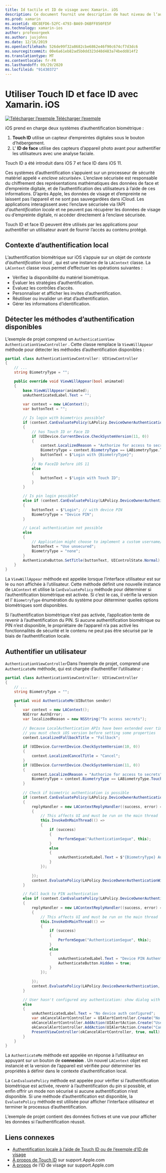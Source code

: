 ```yaml
---
title: Id tactile et ID de visage avec Xamarin. iOS
description: Ce document fournit une description de haut niveau de l’authentification biométrique dans iOS.
ms.prod: xamarin
ms.assetid: 4BC8EFD6-52FC-4793-BA69-D6BFF850FE5F
ms.technology: xamarin-ios
author: profexorgeek
ms.author: jusjohns
ms.date: 12/16/2019
ms.openlocfilehash: 526de99f32a8682cbe6862e46f90c674cf7d3dc6
ms.sourcegitcommit: 00e6a61eb82ad5b0dd323d48d483a74bedd814f2
ms.translationtype: MT
ms.contentlocale: fr-FR
ms.lasthandoff: 09/29/2020
ms.locfileid: "91430372"
---
```

# <a name="use-touch-id-and-face-id-with-xamarinios"></a>Utiliser Touch ID et face ID avec Xamarin. iOS

[![Télécharger l’exemple](~/media/shared/download.png) Télécharger l’exemple](https://docs.microsoft.com/samples/xamarin/ios-samples/ios11-faceidsample/)

iOS prend en charge deux systèmes d’authentification biométrique :

1. **Touch ID** utilise un capteur d’empreintes digitales sous le bouton d’hébergement.
1. L' **ID de face** utilise des capteurs d’appareil photo avant pour authentifier les utilisateurs avec une analyse faciale.

Touch ID a été introduit dans iOS 7 et face ID dans iOS 11.

Ces systèmes d’authentification s’appuient sur un processeur de sécurité matériel appelé « _enclave sécurisée_». L’enclave sécurisée est responsable du chiffrement des représentations mathématiques des données de face et d’empreinte digitale, et de l’authentification des utilisateurs à l’aide de ces informations. D’après Apple, les données de visage et d’empreinte ne laissent pas l’appareil et ne sont pas sauvegardées dans iCloud. Les applications interagissent avec l’enclave sécurisée via l’API _d’authentification locale_ et ne peuvent pas récupérer les données de visage ou d’empreinte digitale, ni accéder directement à l’enclave sécurisée.

Touch ID et face ID peuvent être utilisés par les applications pour authentifier un utilisateur avant de fournir l’accès au contenu protégé.

## <a name="local-authentication-context"></a>Contexte d’authentification local

L’authentification biométrique sur iOS s’appuie sur un objet de _contexte d’authentification local_ , qui est une instance de la `LAContext` classe. La `LAContext` classe vous permet d’effectuer les opérations suivantes :

- Vérifiez la disponibilité du matériel biométrique.
- Évaluer les stratégies d’authentification.
- Évaluez les contrôles d’accès.
- Personnaliser et afficher les invites d’authentification.
- Réutiliser ou invalider un état d’authentification.
- Gérer les informations d’identification.

## <a name="detect-available-authentication-methods"></a>Détecter les méthodes d’authentification disponibles

L’exemple de projet comprend un `AuthenticationView` `AuthenticationViewController` . Cette classe remplace la `ViewWillAppear` méthode pour détecter les méthodes d’authentification disponibles :

```csharp
partial class AuthenticationViewController: UIViewController
{
    // ...
    string BiometryType = "";

    public override void ViewWillAppear(bool animated)
    {
        base.ViewWillAppear(animated);
        unAuthenticatedLabel.Text = "";
    
        var context = new LAContext();
        var buttonText = "";

        // Is login with biometrics possible?
        if (context.CanEvaluatePolicy(LAPolicy.DeviceOwnerAuthenticationWithBiometrics, out var authError1))
        {
            // has Touch ID or Face ID
            if (UIDevice.CurrentDevice.CheckSystemVersion(11, 0))
            {
                context.LocalizedReason = "Authorize for access to secrets"; // iOS 11
                BiometryType = context.BiometryType == LABiometryType.TouchId ? "Touch ID" : "Face ID";
                buttonText = $"Login with {BiometryType}";
            }
            // No FaceID before iOS 11
            else
            {
                buttonText = $"Login with Touch ID";
            }
        }

        // Is pin login possible?
        else if (context.CanEvaluatePolicy(LAPolicy.DeviceOwnerAuthentication, out var authError2))
        {
            buttonText = $"Login"; // with device PIN
            BiometryType = "Device PIN";
        }

        // Local authentication not possible
        else
        {
            // Application might choose to implement a custom username/password
            buttonText = "Use unsecured";
            BiometryType = "none";
        }
        AuthenticateButton.SetTitle(buttonText, UIControlState.Normal);
    }
}
```

La `ViewWillAppear` méthode est appelée lorsque l’interface utilisateur est sur le ou non affichée à l’utilisateur. Cette méthode définit une nouvelle instance de `LAContext` et utilise la `CanEvaluatePolicy` méthode pour déterminer si l’authentification biométrique est activée. Si c’est le cas, il vérifie la version et l' `BiometryType` énumération du système pour déterminer quelles options biométriques sont disponibles.

Si l’authentification biométrique n’est pas activée, l’application tente de revenir à l’authentification du PIN. Si aucune authentification biométrique ou PIN n’est disponible, le propriétaire de l’appareil n’a pas activé les fonctionnalités de sécurité et le contenu ne peut pas être sécurisé par le biais de l’authentification locale.

## <a name="authenticate-a-user"></a>Authentifier un utilisateur

`AuthenticationViewController`Dans l’exemple de projet, comprend une `AuthenticateMe` méthode, qui est chargée d’authentifier l’utilisateur :

```csharp
partial class AuthenticationViewController: UIViewController
{
    // ...
    string BiometryType = "";

    partial void AuthenticateMe(UIButton sender)
    {
        var context = new LAContext();
        NSError AuthError;
        var localizedReason = new NSString("To access secrets");
    
        // Because LocalAuthentication APIs have been extended over time,
        // you must check iOS version before setting some properties
        context.LocalizedFallbackTitle = "Fallback";
    
        if (UIDevice.CurrentDevice.CheckSystemVersion(10, 0))
        {
            context.LocalizedCancelTitle = "Cancel";
        }
        if (UIDevice.CurrentDevice.CheckSystemVersion(11, 0))
        {
            context.LocalizedReason = "Authorize for access to secrets";
            BiometryType = context.BiometryType == LABiometryType.TouchId ? "TouchID" : "FaceID";
        }
    
        // Check if biometric authentication is possible
        if (context.CanEvaluatePolicy(LAPolicy.DeviceOwnerAuthenticationWithBiometrics, out AuthError))
        {
            replyHandler = new LAContextReplyHandler((success, error) =>
            {
                // This affects UI and must be run on the main thread
                this.InvokeOnMainThread(() =>
                {
                    if (success)
                    {
                        PerformSegue("AuthenticationSegue", this);
                    }
                    else
                    {
                        unAuthenticatedLabel.Text = $"{BiometryType} Authentication Failed";
                    }
                });
    
            });
            context.EvaluatePolicy(LAPolicy.DeviceOwnerAuthenticationWithBiometrics, localizedReason, replyHandler);
        }

        // Fall back to PIN authentication
        else if (context.CanEvaluatePolicy(LAPolicy.DeviceOwnerAuthentication, out AuthError))
        {
            replyHandler = new LAContextReplyHandler((success, error) =>
            {
                // This affects UI and must be run on the main thread
                this.InvokeOnMainThread(() =>
                {
                    if (success)
                    {
                        PerformSegue("AuthenticationSegue", this);
                    }
                    else
                    {
                        unAuthenticatedLabel.Text = "Device PIN Authentication Failed";
                        AuthenticateButton.Hidden = true;
                    }
                });
    
            });
            context.EvaluatePolicy(LAPolicy.DeviceOwnerAuthentication, localizedReason, replyHandler);
        }

        // User hasn't configured any authentication: show dialog with options
        else
        {
            unAuthenticatedLabel.Text = "No device auth configured";
            var okCancelAlertController = UIAlertController.Create("No authentication", "This device does't have authentication configured.", UIAlertControllerStyle.Alert);
            okCancelAlertController.AddAction(UIAlertAction.Create("Use unsecured", UIAlertActionStyle.Default, alert => PerformSegue("AuthenticationSegue", this)));
            okCancelAlertController.AddAction(UIAlertAction.Create("Cancel", UIAlertActionStyle.Cancel, alert => Console.WriteLine("Cancel was clicked")));
            PresentViewController(okCancelAlertController, true, null);
        }
    } 
}
```

La `AuthenticateMe` méthode est appelée en réponse à l’utilisateur en appuyant sur un bouton de **connexion** . Un nouvel `LAContext` objet est instancié et la version de l’appareil est vérifiée pour déterminer les propriétés à définir dans le contexte d’authentification local.

La `CanEvaluatePolicy` méthode est appelée pour vérifier si l’authentification biométrique est activée, revenir à l’authentification du pin si possible, et enfin offrir un mode non sécurisé si aucune authentification n’est disponible. Si une méthode d’authentification est disponible, la `EvaluatePolicy` méthode est utilisée pour afficher l’interface utilisateur et terminer le processus d’authentification.

L’exemple de projet contient des données fictives et une vue pour afficher les données si l’authentification réussit.

## <a name="related-links"></a>Liens connexes

- [Authentification locale à l’aide de Touch ID ou de l’exemple d’ID de visage](/samples/xamarin/ios-samples/ios11-faceidsample/)
- [À propos de Touch ID](https://support.apple.com/en-us/HT204587) sur support.Apple.com
- [À propos](https://support.apple.com/en-us/HT208108) de l’ID de visage sur support.Apple.com